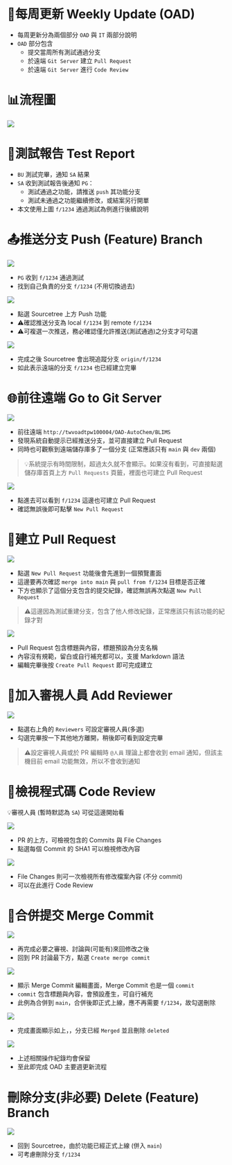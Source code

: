 ﻿# 📅每周更新 Weekly Update (OAD)

- 每周更新分為兩個部分 `OAD` 與 `IT` 兩部分說明
- `OAD` 部分包含
  - 提交當周所有測試通過分支
  - 於遠端 `Git Server` 建立 `Pull Request` 
  - 於遠端 `Git Server` 進行 `Code Review`

# 📊流程圖

![](../../asset/lims-weekly-update-oad.svg)

# 🧪測試報告 Test Report

- `BU` 測試完畢，通知 `SA` 結果
- `SA` 收到測試報告後通知 `PG`：
  - 測試通過之功能，請推送 `push` 其功能分支
  - 測試未通過之功能繼續修改，或結案另行開單
- 本文使用上圖 `f/1234` 通過測試為例進行後續說明

# 📤推送分支 Push (Feature) Branch

![](../../asset/lims2/weekly-oad-push.png)

- `PG` 收到 `f/1234` 通過測試
- 找到自己負責的分支 `f/1234` (不用切換過去)

![](../../asset/lims2/weekly-oad-pushing.png)

- 點選 Sourcetree 上方 Push 功能
- ⚠️確認推送分支為 local `f/1234` 到 remote `f/1234`
- ⚠️可複選一次推送，務必確認僅允許推送(測試通過)之分支才可勾選

![](../../asset/lims2/weekly-oad-pushed.png)

- 完成之後 Sourcetree 會出現追蹤分支 `origin/f/1234`
- 如此表示遠端的分支 `f/1234` 也已經建立完畢

# 🌐前往遠端 Go to Git Server

![](../../asset/lims2/weekly-oad-gitea.png)

- 前往遠端 `http://twvoadtpw100004/OAD-AutoChem/BLIMS`
- 發現系統自動提示已經推送分支，並可直接建立 Pull Request
- 同時也可觀察到遠端儲存庫多了一個分支 (正常應該只有 `main` 與 `dev` 兩個)

>💡系統提示有時間限制，超過太久就不會顯示。如果沒有看到，可直接點選儲存庫首頁上方 `Pull Requests` 頁籤，裡面也可建立 Pull Request

![](../../asset/lims2/weekly-oad-gitea-branch.png)

- 點進去可以看到 `f/1234` 這邊也可建立 Pull Request
- 確認無誤後即可點擊 `New Pull Request`

# 📩建立 Pull Request

![](../../asset/lims2/weekly-oad-pr-preview.png)

- 點選 `New Pull Request` 功能後會先進到一個預覽畫面
- 這邊要再次確認 `merge into main` 與 `pull from f/1234` 目標是否正確
- 下方也顯示了這個分支包含的提交紀錄，確認無誤再次點選 `New Pull Request`

>⚠️這邊因為測試重建分支，包含了他人修改紀錄，正常應該只有該功能的紀錄才對

![](../../asset/lims2/weekly-oad-pr-edit.png)

- Pull Request 包含標題與內容，標題預設為分支名稱
- 內容沒有規範，留白或自行補充都可以，支援 Markdown 語法
- 編輯完畢後按 `Create Pull Request` 即可完成建立

# 👥加入審視人員 Add Reviewer

![](../../asset/lims2/weekly-oad-pr-add-reviewer.png)

- 點選右上角的 `Reviewers` 可設定審視人員(多選)
- 勾選完畢按一下其他地方離開，稍後即可看到設定完畢

>⚠️設定審視人員或於 PR 編輯時 `@人員` 理論上都會收到 email 通知，但該主機目前 email 功能無效，所以不會收到通知

# 🧐檢視程式碼 Code Review

💡審視人員 (暫時默認為 `SA`) 可從這邊開始看

![](../../asset/lims2/weekly-oad-pr-commits.png)

- PR 的上方，可檢視包含的 Commits 與 File Changes
- 點選每個 Commit 的 SHA1 可以檢視修改內容

![](../../asset/lims2/weekly-oad-pr-code-review.png)

- File Changes 則可一次檢視所有修改檔案內容 (不分 commit)
- 可以在此進行 Code Review

# 🔀合併提交 Merge Commit

![](../../asset/lims2/weekly-oad-pr-merge-commit.png)

- 再完成必要之審視、討論與(可能有)來回修改之後
- 回到 PR 討論最下方，點選 `Create merge commit`

![](../../asset/lims2/weekly-oad-pr-merge-commit-edit.png)

- 顯示 Merge Commit 編輯畫面，Merge Commit 也是一個 `commit`
- `commit` 包含標題與內容，會預設產生，可自行補充
- 此例為合併到 `main`，合併後即正式上線，應不再需要 `f/1234`，故勾選刪除

![](../../asset/lims2/weekly-oad-pr-merged.png)

- 完成畫面顯示如上，，分支已經 `Merged` 並且刪除 `deleted`

![](../../asset/lims2/weekly-oad-pr-finish.png)

- 上述相關操作紀錄均會保留
- 至此即完成 OAD 主要週更新流程

# 刪除分支(非必要) Delete (Feature) Branch

![](../../asset/lims2/weekly-oad-st-delete-branch.png)

- 回到 Sourcetree，由於功能已經正式上線 (併入 `main`)
- 可考慮刪除分支 `f/1234`